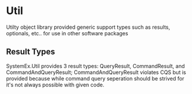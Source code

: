 # Util

Utilty object library provided generic support types such as results, optionals, etc.. for use in other software packages

## Result Types

SystemEx.Util provides 3 result types: QueryResult<T>, CommandResult, and CommandAndQueryResult<T>; CommandAndQueryResult<T> violates CQS but is provided because while command query seperation should be strived for it's not always possible with given code.

